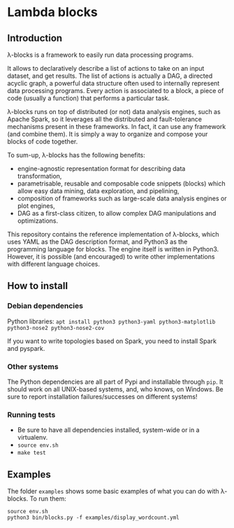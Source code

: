 # Lambda blocks

## Introduction

λ-blocks is a framework to easily run data processing programs.

It allows to declaratively describe a list of actions to take on an
input dataset, and get results. The list of actions is actually a DAG,
a directed acyclic graph, a powerful data structure often used to
internally represent data processing programs. Every action is
associated to a block, a piece of code (usually a function) that
performs a particular task.

λ-blocks runs on top of distributed (or not) data analysis engines,
such as Apache Spark, so it leverages all the distributed and
fault-tolerance mechanisms present in these frameworks. In fact, it
can use any framework (and combine them). It is simply a way to
organize and compose your blocks of code together.

To sum-up, λ-blocks has the following benefits:

* engine-agnostic representation format for describing data
  transformation,
* parametrisable, reusable and composable code snippets (blocks) which
  allow easy data mining, data exploration, and pipelining,
* composition of frameworks such as large-scale data analysis engines
  or plot engines,
* DAG as a first-class citizen, to allow complex DAG manipulations and
  optimizations.

This repository contains the reference implementation of λ-blocks,
which uses YAML as the DAG description format, and Python3 as the
programming language for blocks. The engine itself is written in
Python3. However, it is possible (and encouraged) to write other
implementations with different language choices.

## How to install

### Debian dependencies

Python libraries:
`apt install python3 python3-yaml python3-matplotlib python3-nose2 python3-nose2-cov`

If you want to write topologies based on Spark, you need to install
Spark and pyspark.

### Other systems

The Python dependencies are all part of Pypi and installable through
`pip`. It should work on all UNIX-based systems, and, who knows, on
Windows. Be sure to report installation failures/successes on
different systems!

### Running tests

* Be sure to have all dependencies installed, system-wide or in a
  virtualenv.
* `source env.sh`
* `make test`

## Examples

The folder `examples` shows some basic examples of what you can do
with λ-blocks. To run them:

```
source env.sh
python3 bin/blocks.py -f examples/display_wordcount.yml
```
